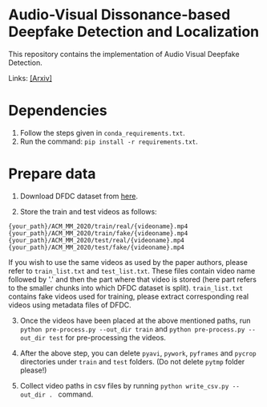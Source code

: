 # Audio-Visual Dissonance-based Deepfake Detection and Localization
This repository contains the implementation of Audio Visual Deepfake Detection.  
  
Links: [[Arxiv]](https://arxiv.org/pdf/2005.14405.pdf)  
  
# Dependencies
1) Follow the steps given in `conda_requirements.txt`.  
2) Run the command: `pip install -r requirements.txt`.  
  
# Prepare data
1) Download DFDC dataset from [here](https://www.kaggle.com/c/deepfake-detection-challenge/data). 
  
2) Store the train and test videos as follows:  
```
{your_path}/ACM_MM_2020/train/real/{videoname}.mp4  
{your_path}/ACM_MM_2020/train/fake/{videoname}.mp4  
{your_path}/ACM_MM_2020/test/real/{videoname}.mp4  
{your_path}/ACM_MM_2020/test/fake/{videoname}.mp4
```
  
If you wish to use the same videos as used by the paper authors, please refer to `train_list.txt` and `test_list.txt`. These files contain video name followed by '.' and then the part where that video is stored (here part refers to the smaller chunks into which DFDC dataset is split). `train_list.txt` contains fake videos used for training, please extract corresponding real videos using metadata files of DFDC.  
  
3) Once the videos have been placed at the above mentioned paths, run `python pre-process.py --out_dir train` and `python pre-process.py --out_dir test` for pre-processing the videos.  
  
4) After the above step, you can delete `pyavi`, `pywork`, `pyframes` and `pycrop` directories under `train` and `test` folders. (Do not delete `pytmp` folder please!)  
  
5) Collect video paths in csv files by running `python write_csv.py --out_dir . ` command.  
  

